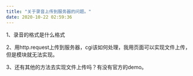 ```yaml
---
title: "关于录音上传到服务器的问题。"
date: 2020-10-22 02:59:36
---
```


<p>1、录音的格式是什么格式</p><p>2、用http.request上传到服务器，cgi该如何处理，我用页面可以实现文件上传，但是模块就无法实现。</p><p>3、还有其他的方法去实现文件上传吗？有没有官方的demo。</p>